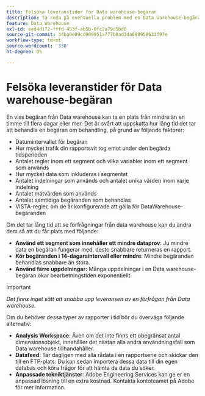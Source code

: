 ```yaml
---
title: Felsöka leveranstider för Data warehouse-begäran
description: Ta reda på eventuella problem med en Data warehouse-begäran som kan förlänga leveranstiden.
feature: Data Warehouse
exl-id: eed4d172-fffd-453f-ab5b-0fc2a79d5bd0
source-git-commit: 34ba0e09cd909951a777b0ad3da080958633f97e
workflow-type: tm+mt
source-wordcount: '330'
ht-degree: 0%

---
```


# Felsöka leveranstider för Data warehouse-begäran

En viss begäran från Data warehouse kan ta en plats från mindre än en timme till flera dagar eller mer. Det är svårt att uppskatta hur lång tid det tar att behandla en begäran om behandling, på grund av följande faktorer:

* Datumintervallet för begäran
* Hur mycket trafik din rapportsvit tog emot under den begärda tidsperioden
* Antalet regler inom ett segment och vilka variabler inom ett segment som används
* Hur mycket data som inkluderas i segmentet
* Antalet indelningar som används och antalet unika värden inom varje indelning
* Antalet mätvärden som används
* Antalet samtidiga begäranden som behandlas
* VISTA-regler, om de är konfigurerade att gälla för DataWarehouse-begäranden

Om det tar lång tid att se förfrågningar från data warehouse kan du ändra dem så att du får plats med följande:

* **Använd ett segment som innehåller ett mindre dataprov**: Ju mindre data en begäran fungerar med, desto snabbare returneras en rapport.
* **Kör begäranden i 14-dagarsintervall eller mindre**: Mindre begäranden behandlas snabbare än stora.
* **Använd färre uppdelningar:** Många uppdelningar i en Data warehouse-begäran ökar bearbetningstiden exponentiellt.

>[!IMPORTANT]
>
> *Det finns inget sätt att snabba upp leveransen av en förfrågan från Data warehouse.*

Om du behöver dessa typer av rapporter i tid bör du överväga följande alternativ:

* **Analysis Workspace**: Även om det inte finns ett obegränsat antal dimensionsobjekt, innehåller det nästan alla andra användningsfall som Data warehouse tillhandahåller.
* **Datafeed**: Tar dagligen med alla rådata i en rapportserie och skickar den till en FTP-plats. Du kan sedan importera dessa data till din egen databas och köra frågor för att hämta de data du söker.
* **Anpassade tekniktjänster**: Adobe Engineering Services kan ge er en anpassad lösning till en extra kostnad. Kontakta kontoteamet på Adobe för mer information.
